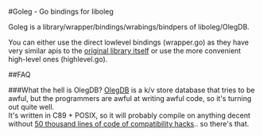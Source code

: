#Goleg - Go bindings for liboleg

Goleg is a library/wrapper/bindings/wrabings/bindpers of liboleg/OlegDB.

You can either use the direct lowlevel bindings (wrapper.go) as they have very similar apis to the [original library itself](https://olegdb.org/docs/0.1.0/en/documentation.html#functions) or use the more convenient high-level ones (highlevel.go).

##FAQ

###What the hell is OlegDB?
[OlegDB](https://olegdb.org) is a k/v store database that tries to be awful, but the programmers are awful at writing awful code, so it's turning out quite well.  
It's written in C89 + POSIX, so it will probably compile on anything decent without [50 thousand lines of code of compatibility hacks](http://opensslrampage.org/).. so there's that.
